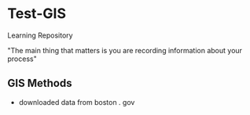 # Test-GIS
 Learning Repository

"The main thing that matters is you are recording information about your process"

## GIS Methods
- downloaded data from boston . gov